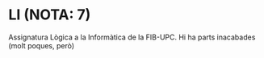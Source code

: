 # LI (NOTA: 7)
Assignatura Lògica a la Informàtica de la FIB-UPC. Hi ha parts inacabades (molt poques, però)
